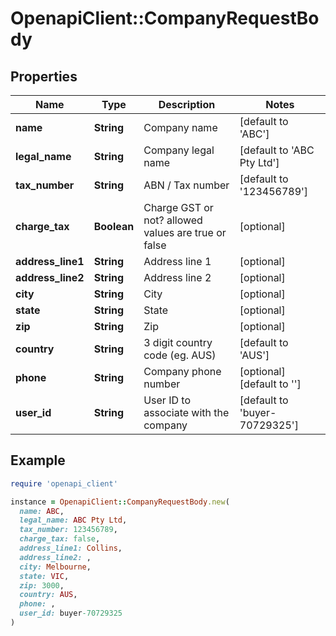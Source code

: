 # OpenapiClient::CompanyRequestBody

## Properties

| Name | Type | Description | Notes |
| ---- | ---- | ----------- | ----- |
| **name** | **String** | Company name | [default to &#39;ABC&#39;] |
| **legal_name** | **String** | Company legal name | [default to &#39;ABC Pty Ltd&#39;] |
| **tax_number** | **String** | ABN / Tax number | [default to &#39;123456789&#39;] |
| **charge_tax** | **Boolean** | Charge GST or not? allowed values are true or false | [optional] |
| **address_line1** | **String** | Address line 1 | [optional] |
| **address_line2** | **String** | Address line 2 | [optional] |
| **city** | **String** | City | [optional] |
| **state** | **String** | State | [optional] |
| **zip** | **String** | Zip | [optional] |
| **country** | **String** | 3 digit country code (eg. AUS) | [default to &#39;AUS&#39;] |
| **phone** | **String** | Company phone number | [optional][default to &#39;&#39;] |
| **user_id** | **String** | User ID to associate with the company | [default to &#39;buyer-70729325&#39;] |

## Example

```ruby
require 'openapi_client'

instance = OpenapiClient::CompanyRequestBody.new(
  name: ABC,
  legal_name: ABC Pty Ltd,
  tax_number: 123456789,
  charge_tax: false,
  address_line1: Collins,
  address_line2: ,
  city: Melbourne,
  state: VIC,
  zip: 3000,
  country: AUS,
  phone: ,
  user_id: buyer-70729325
)
```

